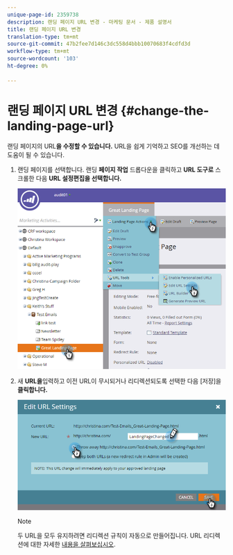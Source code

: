 ```yaml
---
unique-page-id: 2359738
description: 랜딩 페이지 URL 변경 - 마케팅 문서 - 제품 설명서
title: 랜딩 페이지 URL 변경
translation-type: tm+mt
source-git-commit: 47b2fee7d146c3dc558d4bbb10070683f4cdfd3d
workflow-type: tm+mt
source-wordcount: '103'
ht-degree: 0%

---
```



# 랜딩 페이지 URL 변경 {#change-the-landing-page-url}

랜딩 페이지의 URL**을 수정할 수 있습니다.** URL을 쉽게 기억하고 SEO를 개선하는 데 도움이 될 수 있습니다.

1. 랜딩 페이지를 선택합니다. 랜딩 **페이지 작업** 드롭다운을 클릭하고 **URL 도구로** 스크롤한 다음 **URL 설정편집을 선택합니다.**

   ![](assets/one.png)

1. 새 **URL을**&#x200B;입력하고 이전 URL이 무시되거나 리디렉션되도록 선택한 다음 [저장]을 **클릭합니다.**

   ![](assets/two.png)

   >[!NOTE]
   >
   >두 URL을 모두 유지하려면 리디렉션 규칙이 자동으로 만들어집니다. URL 리디렉션에 대한 자세한 [내용을 살펴보십시오](http://docs.marketo.com/display/public/DOCS/Redirect+a+URL+Path).

